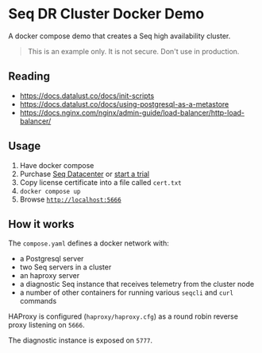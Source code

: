 Seq DR Cluster Docker Demo
==========================

A docker compose demo that creates a Seq high availability cluster.

> This is an example only. It is not secure. Don't use in production. 

Reading
------

* https://docs.datalust.co/docs/init-scripts
* https://docs.datalust.co/docs/using-postgresql-as-a-metastore
* https://docs.nginx.com/nginx/admin-guide/load-balancer/http-load-balancer/

Usage
-----

1. Have docker compose
1. Purchase [Seq Datacenter](https://datalust.co/pricing) or [start a trial](https://datalust.co/trial)
1. Copy license certificate into a file called `cert.txt`
1. `docker compose up`
1. Browse [`http://localhost:5666`](http://localhost:5666)

How it works
------------

The `compose.yaml` defines a docker network with:
* a Postgresql server
* two Seq servers in a cluster
* an haproxy server
* a diagnostic Seq instance that receives telemetry from the cluster node
* a number of other containers for running various `seqcli` and `curl` commands

HAProxy is configured (`haproxy/haproxy.cfg`) as a round robin reverse proxy listening on `5666`.

The diagnostic instance is exposed on `5777`.
